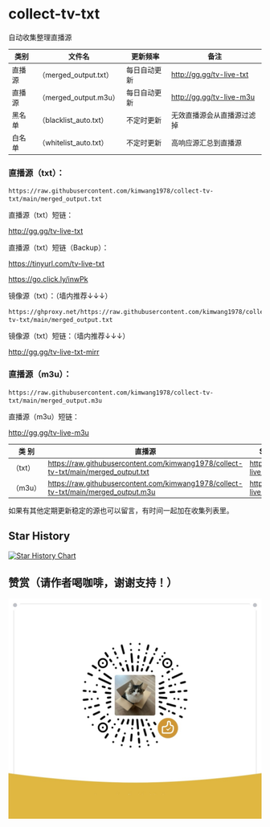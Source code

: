 # collect-tv-txt

自动收集整理直播源

| 类别  | 文件名  | 更新频率                                       | 备注   |
|-------|-------|------------------------------------------------|------------|
|直播源| （merged_output.txt） |  每日自动更新 | http://gg.gg/tv-live-txt     |
|直播源| （merged_output.m3u） |  每日自动更新 | http://gg.gg/tv-live-m3u   |
|黑名单| （blacklist_auto.txt） |  不定时更新 | 无效直播源会从直播源过滤掉   |
|白名单| （whitelist_auto.txt） |  不定时更新 | 高响应源汇总到直播源   |

### **直播源（txt）：**
```
https://raw.githubusercontent.com/kimwang1978/collect-tv-txt/main/merged_output.txt
```
直播源（txt）短链：

http://gg.gg/tv-live-txt   

直播源（txt）短链（Backup）：

https://tinyurl.com/tv-live-txt

https://go.click.ly/inwPk

镜像源（txt）：（墙内推荐↓↓↓）
```
https://ghproxy.net/https://raw.githubusercontent.com/kimwang1978/collect-tv-txt/main/merged_output.txt
```
镜像源（txt）短链：（墙内推荐↓↓↓）

http://gg.gg/tv-live-txt-mirr

### **直播源（m3u）：**
```
https://raw.githubusercontent.com/kimwang1978/collect-tv-txt/main/merged_output.m3u
```
直播源（m3u）短链：

http://gg.gg/tv-live-m3u 



| 类 别  | 直播源                                       | ShortLink   |
|-------|------------------------------------------------|------------|
| （txt） |  https://raw.githubusercontent.com/kimwang1978/collect-tv-txt/main/merged_output.txt | http://gg.gg/tv-live-txt   |
| （m3u） |  https://raw.githubusercontent.com/kimwang1978/collect-tv-txt/main/merged_output.m3u | http://gg.gg/tv-live-m3u   |


如果有其他定期更新稳定的源也可以留言，有时间一起加在收集列表里。

## Star History

[![Star History Chart](https://api.star-history.com/svg?repos=kimwang1978/collect-tv-txt&type=Date)](https://star-history.com/#kimwang1978/collect-tv-txt&Date)


## 赞赏（请作者喝咖啡，谢谢支持！）

![image](./assets/appreciate.jpg)
